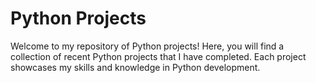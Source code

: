 # Python Projects

Welcome to my repository of Python projects! Here, you will find a collection of recent Python projects that I have completed. Each project showcases my skills and knowledge in Python development.
